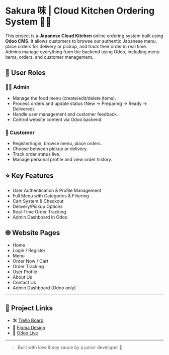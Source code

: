 # Sakura 味 | Cloud Kitchen Ordering System 🍱🌸

This project is a **Japanese Cloud Kitchen** online ordering system built using **Odoo CMS**. It allows customers to browse our authentic Japanese menu, place orders for delivery or pickup, and track their order in real time. Admins manage everything from the backend using Odoo, including menu items, orders, and customer management.

## 👥 User Roles

### 🧑‍🍳 Admin
- Manage the food menu (create/edit/delete items).
- Process orders and update status (New → Preparing → Ready → Delivered).
- Handle user management and customer feedback.
- Control website content via Odoo backend.

### 🍜 Customer
- Register/login, browse menu, place orders.
- Choose between pickup or delivery.
- Track order status live.
- Manage personal profile and view order history.

## ⭐ Key Features
- User Authentication & Profile Management
- Full Menu with Categories & Filtering
- Cart System & Checkout
- Delivery/Pickup Options
- Real-Time Order Tracking
- Admin Dashboard in Odoo

## 🌐 Website Pages
- Home  
- Login / Register  
- Menu  
- Order Now / Cart  
- Order Tracking  
- User Profile  
- About Us  
- Contact Us  
- Admin Dashboard (Odoo only)

---

## 🔗 Project Links

- 🛠️ [Trello Board]([https://your-trello-link.com](https://trello.com/b/fkDZ9613/project-9))
- 🎨 [Figma Design]([https://your-figma-link.com](https://www.figma.com/design/9t1BHLW2rfVcJtE1ZWR6yR/Sakura-Project?m=auto&t=RKfrhQ4GKZvltDOG-6))
- 🧾 [Odoo Live](https://sakura8.odoo.com/)

---

> Built with love & soy sauce by a junior developer 🥢  
